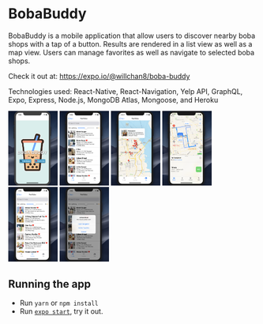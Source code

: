 # BobaBuddy

BobaBuddy is a mobile application that allow users to discover nearby boba shops with a tap of a button. Results are rendered in a list view as well as a map view. Users can manage favorites as well as navigate to selected boba shops.

Check it out at: https://expo.io/@willchan8/boba-buddy

Technologies used: React-Native, React-Navigation, Yelp API, GraphQL, Expo, Express, Node.js, MongoDB Atlas, Mongoose, and Heroku

<img src="screenshots/1-HomeScreen.png" alt="Home Screen" width="100">
<img src="screenshots/2-ResultsScreen.png" alt="Results Screen" width="100">
<img src="screenshots/3-MapScreen.png" alt="Map Screen" width="100">
<img src="screenshots/4-Navigation.png" alt="Navigation" width="100">
<img src="screenshots/5-FavoritesScreen.png" alt="Favorites Screen" width="100">
<img src="screenshots/6-AlertOptions.png" alt="Alert Options" width="100">

## Running the app

- Run `yarn` or `npm install`
- Run [`expo start`](https://docs.expo.io/versions/latest/workflow/expo-cli/), try it out.